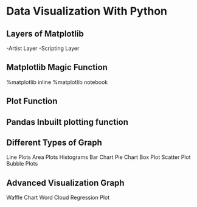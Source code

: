 # Data Visualization With Python

## Layers of Matplotlib
-Artist Layer
-Scripting Layer

## Matplotlib Magic Function
%matplotlib inline
%matplotlib notebook

## Plot Function

## Pandas Inbuilt plotting function

## Different Types of Graph
Line Plots
Area Plots 
Histograms
Bar Chart
Pie Chart
Box Plot
Scatter Plot
Bubble Plots

## Advanced Visualization Graph
Waffle Chart
Word Cloud
Regression Plot


